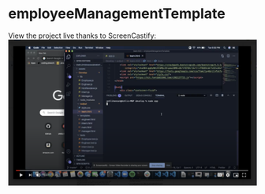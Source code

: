 # employeeManagementTemplate


View the project live thanks to ScreenCastify: 
[![Watch the video!](./assets/example.png)](https://drive.google.com/file/d/1VncifwI_aw-nLA413yY6QmdlNNFESAFb/preview "Watch a Live Example")